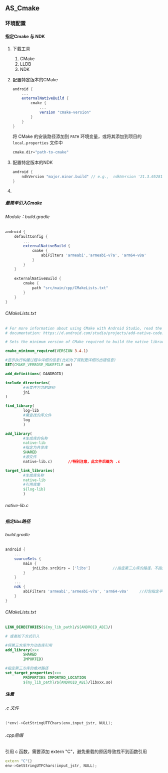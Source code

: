 ## AS_Cmake

### 环境配置

#### 指定Cmake 与 NDK

1. 下载工具
   1. CMake
   2. LLDB
   3. NDK

2. 配置特定版本的CMake

   ```groovy
   android {
       ...
       externalNativeBuild {
           cmake {
               ...
               version "cmake-version"
           }
       }
   }
   ```

   将 CMake 的安装路径添加到 `PATH` 环境变量，或将其添加到项目的 `local.properties` 文件中

   ```groovy
   cmake.dir="path-to-cmake"
   ```

   

3. 配置特定版本的NDK

   ```groovy
   android {
       ndkVersion "major.minor.build" // e.g.,  ndkVersion '21.3.6528147'
   }
   ```

   

4. 

##### 最简单引入Cmake

###### Module：build.gradle

```groovy
android {
    defaultConfig {
        ...
        externalNativeBuild {
            cmake {
                abiFilters 'armeabi','armeabi-v7a', 'arm64-v8a'
            }
        }
    }
 
    externalNativeBuild {
        cmake {
            path "src/main/cpp/CMakeLists.txt"
        }
    }
}
```

###### CMakeLists.txt

```cmake
# For more information about using CMake with Android Studio, read the
# documentation: https://d.android.com/studio/projects/add-native-code.html

# Sets the minimum version of CMake required to build the native library.

cmake_minimum_required(VERSION 3.4.1)

#显示执行构建过程中详细的信息(比如为了得到更详细的出错信息)
SET(CMAKE_VERBOSE_MAKEFILE on)

add_definitions(-DANDROID)

include_directories(
		#头文件包含的路径
        jni
)

find_library(
        log-lib
        #需查找的库文件
        log
        )

add_library(
		#生成库的名称
        native-lib
        #指定为共享库
        SHARED
        #源文件
        native-lib.c)		//特别注意，此文件后缀为 .c

target_link_libraries(
		#生成库名称
        native-lib
        #引用库集
        ${log-lib}
        )
```

###### native-lib.c



##### 指定libs路径

###### build.gradle

```groovy
android {
    ...
	sourceSets {
        main {
            jniLibs.srcDirs = ['libs']			//指定第三方库的路径，不指定会导致运行时找不到第三方库文件
        }
    }
    ...
    ndk {
		abiFilters 'armeabi','armeabi-v7a', 'arm64-v8a'		//打包指定平台的so到apk 中
    }
}
```



###### CMakeLists.txt

```cmake
LINK_DIRECTORIES(${my_lib_path}/${ANDROID_ABI}/)

# 或者如下方式引入

#将第三方库作为动态库引用
add_library(xxx
        SHARED
        IMPORTED)

#指定第三方库的绝对路径
set_target_properties(xxx
        PROPERTIES IMPORTED_LOCATION
        ${my_lib_path}/${ANDROID_ABI}/libxxx.so)
```

##### 注意

###### .c 文件

```c
(*env)->GetStringUTFChars(env,input_jstr, NULL);
```

###### .cpp后缀

引用 c 函数，需要添加  extern "C"，避免重载的原因导致找不到函数引用

```c++
extern "C"{}
env->GetStringUTFChars(input_jstr, NULL);
```

